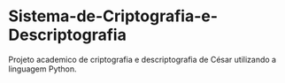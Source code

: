# Sistema-de-Criptografia-e-Descriptografia
 Projeto academico de criptografia e descriptografia de César utilizando a linguagem Python.
